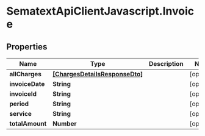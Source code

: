 # SematextApiClientJavascript.Invoice

## Properties

| Name            | Type                                                            | Description | Notes      |
| --------------- | --------------------------------------------------------------- | ----------- | ---------- |
| **allCharges**  | [**[ChargesDetailsResponseDto]**](ChargesDetailsResponseDto.md) |             | [optional] |
| **invoiceDate** | **String**                                                      |             | [optional] |
| **invoiceId**   | **String**                                                      |             | [optional] |
| **period**      | **String**                                                      |             | [optional] |
| **service**     | **String**                                                      |             | [optional] |
| **totalAmount** | **Number**                                                      |             | [optional] |
